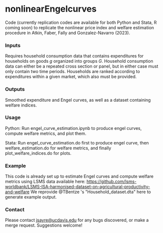 # nonlinearEngelcurves
Code (currently replication codes are available for both Python and Stata, R coming soon) to replicate the nonlinear price index and welfare estimation procedure in Atkin, Faber, Fally and Gonzalez-Navarro (2023).

### Inputs
Requires household consumption data that contains expenditures for households on goods $g$ organized into groups $G$. Household consumption data can either be a repeated cross section or panel, but in either case must only contain two time periods. Households are ranked according to expenditures within a given market, which also must be provided. 

### Outputs
Smoothed expenditure and Engel curves, as well as a dataset containing welfare indices.

### Usage 
Python: Run engel_curve_estimation.ipynb to produce engel curves, compute welfare metrics, and plot them.

Stata: Run engel_curve_estimation.do first to produce engel curve, then  welfare_estimation.do for welfare metrics, and finally plot_welfare_indices.do for plots. 

### Example
This code is already set up to estimate Engel curves and compute welfare metrics using LSMS data available here:
https://github.com/lsms-worldbank/LSMS-ISA-harmonised-dataset-on-agricultural-productivity-and-welfare
We reprovide @TBentze 's "Household_dataset.dta" here to generate example output.

### Contact
Please contact jsayre@ucdavis.edu for any bugs discovered, or make a merge request. Suggestions welcome!
